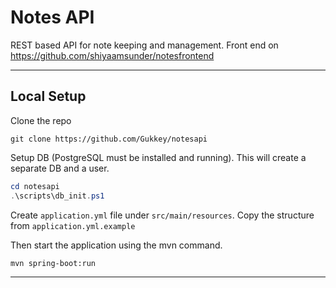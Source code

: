 # Notes API

REST based API for note keeping and management.
Front end on https://github.com/shiyaamsunder/notesfrontend

---

## Local Setup

Clone the repo

```shell
git clone https://github.com/Gukkey/notesapi
```

Setup DB (PostgreSQL must be installed and running). This will create a separate DB and a user.

```powershell
cd notesapi
.\scripts\db_init.ps1
```

Create `application.yml` file under `src/main/resources`. Copy the structure from `application.yml.example`

Then start the application using the mvn command.
```shell
mvn spring-boot:run
```

---
